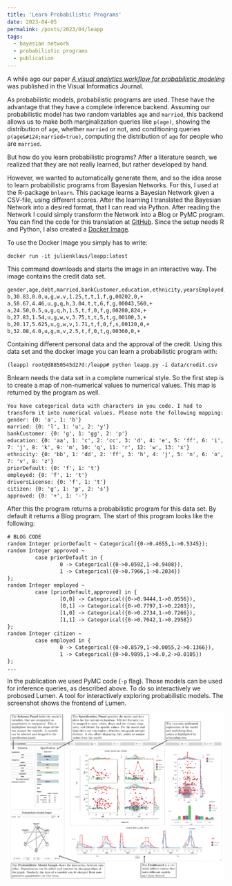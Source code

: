 ```yaml
---
title: 'Learn Probabilistic Programs'
date: 2023-04-05
permalink: /posts/2023/04/leapp
tags:
  - bayesian network
  - probabilistic programs
  - publication
---
```


A while ago our paper _[A visual analytics workflow for probabilistic modeling](https://www.sciencedirect.com/science/article/pii/S2468502X23000153)_ was published in the Visual Informatics Journal.

As probabilistic models, probabilistic programs are used. These have the advantage that they have a complete inference backend. Assuming our probabilistic model has two random variables `age` and `married`, this backend allows us to make both marginalization queries like `p(age)`, showing the distribution of `age`, whether `married` or not, and conditioning queries `p(age&#124;married=true)`, computing the distribution of `age` for people who are `married`.

But how do you learn probabilistic programs? After a literature search, we realized that they are not really learned, but rather developed by hand. 

However, we wanted to automatically generate them, and so the idea arose to learn probabilistic programs from Bayesian Networks. For this, I used at the R-package `bnlearn`. This package learns a Bayesian Network given a CSV-file, using different scores. After the learning I translated the Bayesian Network into a desired format, that I can read via Python. After reading the Network I could simply transform the Network into a Blog or PyMC program. You can find the code for this translation at [GitHub](https://github.com/julien-klaus/leapp). Since the setup needs R and Python, I also created a [Docker Image](https://hub.docker.com/repository/docker/julienklaus/leapp/).

To use the Docker Image you simply has to write:
`````
docker run -it julienklaus/leapp:latest
`````

This command downloads and starts the image in an interactive way. The image contains the credit data set. 
````
gender,age,debt,married,bankCustomer,education,ethnicity,yearsEmployed,priorDefault,employed,creditScore,driversLicense,citizen,zipCode,income,approved
b,30.83,0.0,u,g,w,v,1.25,t,t,1,f,g,00202,0,+
a,58.67,4.46,u,g,q,h,3.04,t,t,6,f,g,00043,560,+
a,24.50,0.5,u,g,q,h,1.5,t,f,0,f,g,00280,824,+
b,27.83,1.54,u,g,w,v,3.75,t,t,5,t,g,00100,3,+
b,20.17,5.625,u,g,w,v,1.71,t,f,0,f,s,00120,0,+
b,32.08,4.0,u,g,m,v,2.5,t,f,0,t,g,00360,0,+
````
Containing different personal data and the approval of the credit. Using this data set and the docker image you can learn a probabilistic program with:
````
(leapp) root@d8850545d27d:/leapp# python leapp.py -i data/credit.csv
````
Bnlearn needs the data set in a complete numerical style. So the first step is to create a map of non-numerical values to numerical values. This map is returned by the program as well.
````
You have categorical data with characters in you code. I had to transform it into numerical values. Please note the following mapping:
gender: {0: 'a', 1: 'b'}
married: {0: 'l', 1: 'u', 2: 'y'}
bankCustomer: {0: 'g', 1: 'gg', 2: 'p'}
education: {0: 'aa', 1: 'c', 2: 'cc', 3: 'd', 4: 'e', 5: 'ff', 6: 'i', 7: 'j', 8: 'k', 9: 'm', 10: 'q', 11: 'r', 12: 'w', 13: 'x'}
ethnicity: {0: 'bb', 1: 'dd', 2: 'ff', 3: 'h', 4: 'j', 5: 'n', 6: 'o', 7: 'v', 8: 'z'}
priorDefault: {0: 'f', 1: 't'}
employed: {0: 'f', 1: 't'}
driversLicense: {0: 'f', 1: 't'}
citizen: {0: 'g', 1: 'p', 2: 's'}
approved: {0: '+', 1: '-'}
````
After this the program returns a probabilistic program for this data set. By default it returns a Blog program. The start of this program looks like the following:
````
# BLOG CODE
random Integer priorDefault ~ Categorical({0->0.4655,1->0.5345});
random Integer approved ~
         case priorDefault in {
                 0 -> Categorical({0->0.0592,1->0.9408}),
                 1 -> Categorical({0->0.7966,1->0.2034})
};
random Integer employed ~
         case [priorDefault,approved] in {
                 [0,0] -> Categorical({0->0.9444,1->0.0556}),
                 [0,1] -> Categorical({0->0.7797,1->0.2203}),
                 [1,0] -> Categorical({0->0.2734,1->0.7266}),
                 [1,1] -> Categorical({0->0.7042,1->0.2958})
};
random Integer citizen ~
         case employed in {
                 0 -> Categorical({0->0.8579,1->0.0055,2->0.1366}),
                 1 -> Categorical({0->0.9895,1->0.0,2->0.0105})
};
...
````
In the publication we used PyMC code (`-p` flag). Those models can be used for inference queries, as described above. To do so interactively we probosed Lumen. A tool for interactively exploring probabilistic models. The screenshot shows the frontend of Lumen.

![Lumen Frontend](/images/leapp.png) 
